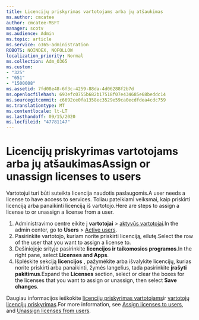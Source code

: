 ```yaml
---
title: Licencijų priskyrimas vartotojams arba jų atšaukimas
ms.author: cmcatee
author: cmcatee-MSFT
manager: scotv
ms.audience: Admin
ms.topic: article
ms.service: o365-administration
ROBOTS: NOINDEX, NOFOLLOW
localization_priority: Normal
ms.collection: Adm_O365
ms.custom:
- "325"
- "651"
- "1500008"
ms.assetid: 7fd08e48-6f3c-4259-88da-4d06288f2b7d
ms.openlocfilehash: 693efc0755b682b17518f07e434685e68beddc14
ms.sourcegitcommit: c6692ce0fa1358ec3529e59ca0ecdfdea4cdc759
ms.translationtype: MT
ms.contentlocale: lt-LT
ms.lasthandoff: 09/15/2020
ms.locfileid: "47781147"
---
```

# <a name="assign-or-unassign-licenses-to-users"></a><span data-ttu-id="7700f-102">Licencijų priskyrimas vartotojams arba jų atšaukimas</span><span class="sxs-lookup"><span data-stu-id="7700f-102">Assign or unassign licenses to users</span></span>

<span data-ttu-id="7700f-103">Vartotojui turi būti suteikta licencija naudotis paslaugomis.</span><span class="sxs-lookup"><span data-stu-id="7700f-103">A user needs a license to have access to services.</span></span> <span data-ttu-id="7700f-104">Toliau pateikiami veiksmai, kaip priskirti licenciją arba panaikinti licenciją iš vartotojo.</span><span class="sxs-lookup"><span data-stu-id="7700f-104">Here are steps to assign a license to or unassign a license from a user.</span></span>
  
1. <span data-ttu-id="7700f-105">Administravimo centre eikite į **vartotojai** \> [aktyvūs vartotojai](https://go.microsoft.com/fwlink/p/?linkid=834822).</span><span class="sxs-lookup"><span data-stu-id="7700f-105">In the admin center, go to **Users** \> [Active users](https://go.microsoft.com/fwlink/p/?linkid=834822).</span></span>
2. <span data-ttu-id="7700f-106">Pasirinkite vartotojo, kuriam norite priskirti licenciją, eilutę.</span><span class="sxs-lookup"><span data-stu-id="7700f-106">Select the row of the user that you want to assign a license to.</span></span>
3. <span data-ttu-id="7700f-107">Dešiniojoje srityje pasirinkite **licencijos ir taikomosios programos**.</span><span class="sxs-lookup"><span data-stu-id="7700f-107">In the right pane, select **Licenses and Apps**.</span></span>
4. <span data-ttu-id="7700f-108">Išplėskite sekciją **licencijos** , pažymėkite arba išvalykite licencijų, kurias norite priskirti arba panaikinti, žymės langelius, tada pasirinkite **įrašyti pakitimus**.</span><span class="sxs-lookup"><span data-stu-id="7700f-108">Expand the **Licenses** section, select or clear the boxes for the licenses that you want to assign or unassign, then select **Save changes**.</span></span>

<span data-ttu-id="7700f-109">Daugiau informacijos ieškokite [licencijų priskyrimas vartotojams](https://docs.microsoft.com/microsoft-365/admin/manage/assign-licenses-to-users)ir [vartotojų licencijų priskyrimas](https://docs.microsoft.com/microsoft-365/admin/manage/remove-licenses-from-users).</span><span class="sxs-lookup"><span data-stu-id="7700f-109">For more information, see [Assign licenses to users](https://docs.microsoft.com/microsoft-365/admin/manage/assign-licenses-to-users), and [Unassign licenses from users](https://docs.microsoft.com/microsoft-365/admin/manage/remove-licenses-from-users).</span></span>